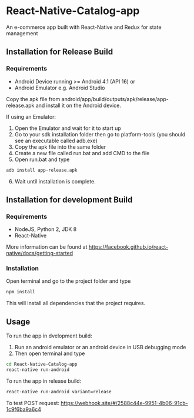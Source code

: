 # React-Native-Catalog-app
An e-commerce app built with React-Native and Redux for state management

## Installation for Release Build

### Requirements

* Android Device running >= Android 4.1 (API 16) or
* Android Emulator e.g. Android Studio

Copy the apk file from android/app/build/outputs/apk/release/app-release.apk and install it on the Android device.

If using an Emulator:

1. Open the Emulator and wait for it to start up
2. Go to your sdk installation folder then go to platform-tools (you should see an executable called adb.exe)
3. Copy the apk file into the same folder
4. Create a new file called run.bat and add CMD to the file
5. Open run.bat and type
```bash
adb install app-release.apk
```
6. Wait until installation is complete.

## Installation for development Build

### Requirements
* NodeJS, Python 2, JDK 8
* React-Native

More information can be found at https://facebook.github.io/react-native/docs/getting-started

### Installation

Open terminal and go to the project folder and type
```bash
npm install
```

This will install all dependencies that the project requires.

## Usage

To run the app in dvelopment build:

1. Run an android emulator or an android device in USB debugging mode
2. Then open terminal and type
```bash
cd React-Native-Catalog-app	
react-native run-android
```

To run the app in release build:
```bash
react-native run-android variant=release
```

To test POST request:
https://webhook.site/#/2588c44e-9951-4b06-91cb-1c9f6ba9a6c4

